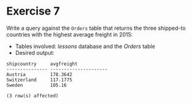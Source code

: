 # Exercise 7

Write a query against the `Orders` table that returns the three shipped-to countries with the highest average freight in 2015:

* Tables involved: *lessons* database and the *Orders* table
* Desired output:

```
shipcountry     avgfreight
--------------- ---------------------
Austria         178.3642
Switzerland     117.1775
Sweden          105.16

(3 row(s) affected)
```